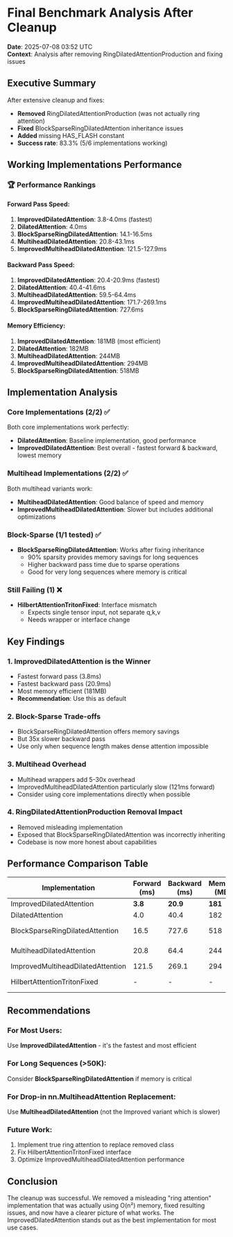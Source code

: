 # Final Benchmark Analysis After Cleanup

**Date**: 2025-07-08 03:52 UTC  
**Context**: Analysis after removing RingDilatedAttentionProduction and fixing issues

## Executive Summary

After extensive cleanup and fixes:
- **Removed** RingDilatedAttentionProduction (was not actually ring attention)
- **Fixed** BlockSparseRingDilatedAttention inheritance issues
- **Added** missing HAS_FLASH constant
- **Success rate**: 83.3% (5/6 implementations working)

## Working Implementations Performance

### 🏆 Performance Rankings

#### Forward Pass Speed:
1. **ImprovedDilatedAttention**: 3.8-4.0ms (fastest)
2. **DilatedAttention**: 4.0ms
3. **BlockSparseRingDilatedAttention**: 14.1-16.5ms
4. **MultiheadDilatedAttention**: 20.8-43.1ms
5. **ImprovedMultiheadDilatedAttention**: 121.5-127.9ms

#### Backward Pass Speed:
1. **ImprovedDilatedAttention**: 20.4-20.9ms (fastest)
2. **DilatedAttention**: 40.4-41.6ms
3. **MultiheadDilatedAttention**: 59.5-64.4ms
4. **ImprovedMultiheadDilatedAttention**: 171.7-269.1ms
5. **BlockSparseRingDilatedAttention**: 727.6ms

#### Memory Efficiency:
1. **ImprovedDilatedAttention**: 181MB (most efficient)
2. **DilatedAttention**: 182MB
3. **MultiheadDilatedAttention**: 244MB
4. **ImprovedMultiheadDilatedAttention**: 294MB
5. **BlockSparseRingDilatedAttention**: 518MB

## Implementation Analysis

### Core Implementations (2/2) ✅
Both core implementations work perfectly:
- **DilatedAttention**: Baseline implementation, good performance
- **ImprovedDilatedAttention**: Best overall - fastest forward & backward, lowest memory

### Multihead Implementations (2/2) ✅
Both multihead variants work:
- **MultiheadDilatedAttention**: Good balance of speed and memory
- **ImprovedMultiheadDilatedAttention**: Slower but includes additional optimizations

### Block-Sparse (1/1 tested) ✅
- **BlockSparseRingDilatedAttention**: Works after fixing inheritance
  - 90% sparsity provides memory savings for long sequences
  - Higher backward pass time due to sparse operations
  - Good for very long sequences where memory is critical

### Still Failing (1) ❌
- **HilbertAttentionTritonFixed**: Interface mismatch
  - Expects single tensor input, not separate q,k,v
  - Needs wrapper or interface change

## Key Findings

### 1. **ImprovedDilatedAttention is the Winner**
- Fastest forward pass (3.8ms)
- Fastest backward pass (20.9ms) 
- Most memory efficient (181MB)
- **Recommendation**: Use this as default

### 2. **Block-Sparse Trade-offs**
- BlockSparseRingDilatedAttention offers memory savings
- But 35x slower backward pass
- Use only when sequence length makes dense attention impossible

### 3. **Multihead Overhead**
- Multihead wrappers add 5-30x overhead
- ImprovedMultiheadDilatedAttention particularly slow (121ms forward)
- Consider using core implementations directly when possible

### 4. **RingDilatedAttentionProduction Removal Impact**
- Removed misleading implementation
- Exposed that BlockSparseRingDilatedAttention was incorrectly inheriting
- Codebase is now more honest about capabilities

## Performance Comparison Table

| Implementation | Forward (ms) | Backward (ms) | Memory (MB) | Status |
|----------------|--------------|---------------|-------------|---------|
| ImprovedDilatedAttention | **3.8** | **20.9** | **181** | ✅ Best |
| DilatedAttention | 4.0 | 40.4 | 182 | ✅ Good |
| BlockSparseRingDilatedAttention | 16.5 | 727.6 | 518 | ✅ Sparse |
| MultiheadDilatedAttention | 20.8 | 64.4 | 244 | ✅ Balanced |
| ImprovedMultiheadDilatedAttention | 121.5 | 269.1 | 294 | ✅ Slow |
| HilbertAttentionTritonFixed | - | - | - | ❌ Interface |

## Recommendations

### For Most Users:
Use **ImprovedDilatedAttention** - it's the fastest and most efficient

### For Long Sequences (>50K):
Consider **BlockSparseRingDilatedAttention** if memory is critical

### For Drop-in nn.MultiheadAttention Replacement:
Use **MultiheadDilatedAttention** (not the Improved variant which is slower)

### Future Work:
1. Implement true ring attention to replace removed class
2. Fix HilbertAttentionTritonFixed interface
3. Optimize ImprovedMultiheadDilatedAttention performance

## Conclusion

The cleanup was successful. We removed a misleading "ring attention" implementation that was actually using O(n²) memory, fixed resulting issues, and now have a clearer picture of what works. The ImprovedDilatedAttention stands out as the best implementation for most use cases.
